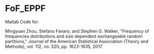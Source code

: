 # FoF_EPPF

Matlab Code for:

Mingyuan Zhou, Stefano Favaro, and Stephen G. Walker, "Frequency of frequencies distributions and size dependent exchangeable random partitions," Journal of the American Statistical Association (Theory and Methods), vol. 112, no. 520, pp. 1623-1635, 2017.
